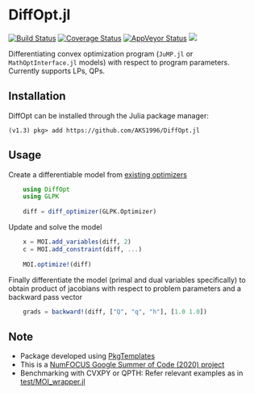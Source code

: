 # DiffOpt.jl
[![Build Status](https://travis-ci.org/AKS1996/DiffOpt.jl.svg?branch=master)](https://travis-ci.org/AKS1996/DiffOpt.jl) 
[![Coverage Status](https://coveralls.io/repos/github/AKS1996/DiffOpt.jl/badge.svg?branch=master)](https://coveralls.io/github/AKS1996/DiffOpt.jl?branch=master)
[![AppVeyor Status](https://ci.appveyor.com/api/projects/status/github/AKS1996/DiffOpt.jl?branch=master&svg=true)](https://ci.appveyor.com/project/AKS1996/diffopt-jl)
[![][docs-stable-img]][docs-stable-url]


Differentiating convex optimization program (`JuMP.jl` or `MathOptInterface.jl` models) with respect to program parameters. Currently supports LPs, QPs.

## Installation
DiffOpt can be installed through the Julia package manager:
```
(v1.3) pkg> add https://github.com/AKS1996/DiffOpt.jl
```

## Usage
Create a differentiable model from [existing optimizers](https://www.juliaopt.org/JuMP.jl/stable/installation/)
```julia
    using DiffOpt
    using GLPK
    
    diff = diff_optimizer(GLPK.Optimizer)
```
Update and solve the model 
```julia
    x = MOI.add_variables(diff, 2)
    c = MOI.add_constraint(diff, ...)
    
    MOI.optimize!(diff)
```
Finally differentiate the model (primal and dual variables specifically) to obtain product of jacobians with respect to problem parameters and a backward pass vector
```julia
    grads = backward!(diff, ["Q", "q", "h"], [1.0 1.0])
```

## Note
- Package developed using [PkgTemplates](https://github.com/invenia/PkgTemplates.jl)
- This is a [NumFOCUS Google Summer of Code (2020) project](https://summerofcode.withgoogle.com/organizations/4727917315096576/?sp-page=2#5232064888045568)
- Benchmarking with CVXPY or QPTH: Refer relevant examples as in [test/MOI_wrapper.jl](https://github.com/AKS1996/DiffOpt.jl/blob/master/test/MOI_wrapper.jl#L130)


[docs-stable-img]: https://img.shields.io/badge/docs-stable-blue.svg
[docs-stable-url]: https://aks1996.github.io/DiffOpt.jl/